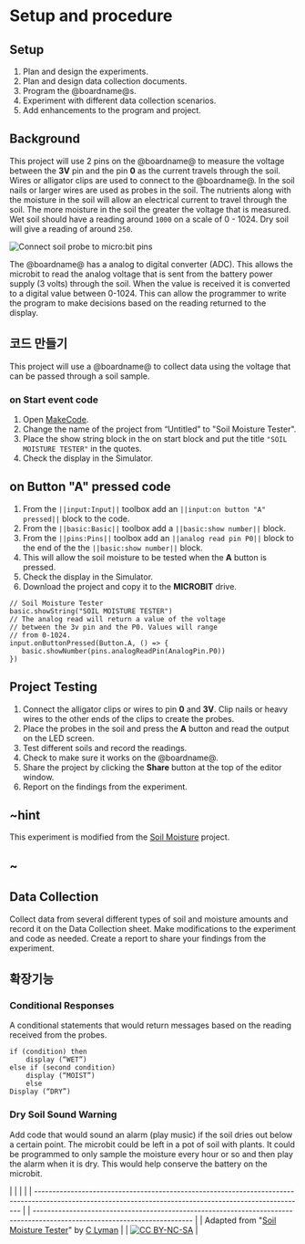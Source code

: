 # Setup and procedure

## Setup

1. Plan and design the experiments.
2. Plan and design data collection documents.
3. Program the @boardname@s.
4. Experiment with different data collection scenarios.
5. Add enhancements to the program and project.

## Background

This project will use 2 pins on the @boardname@ to measure the voltage between the **3V** pin and the pin **0** as the current travels through the soil. Wires or alligator clips are used to connect to the @boardname@. In the soil nails or larger wires are used as probes in the soil. The nutrients along with the moisture in the soil will allow an electrical current to travel through the soil. The more moisture in the soil the greater the voltage that is measured. Wet soil should have a reading around `1000` on a scale of 0 - 1024. Dry soil will give a reading of around `250`.

![Connect soil probe to micro:bit pins](/static/courses/ucp-science/soil-moisture/microbit-meter-connect.jpg)

The @boardname@ has a analog to digital converter (ADC). This allows the microbit to read the analog voltage that is sent from the battery power supply (3 volts) through the soil. When the value is received it is converted to a digital value between 0-1024. This can allow the programmer to write the program to make decisions based on the reading returned to the display.

## 코드 만들기

This project will use a @boardname@ to collect data using the voltage that can be passed through a soil sample.

### on Start event code

1. Open [MakeCode](@homeurl@).
2. Change the name of the project from “Untitled” to "Soil Moisture Tester".
3. Place the show string block in the on start block and put the title `"SOIL MOISTURE TESTER"` in the quotes. 
4. Check the display in the Simulator.

## on Button "A" pressed code

1. From the `||input:Input||` toolbox add an `||input:on button "A" pressed||` block to the code. 
2. From the `||basic:Basic||` toolbox add a `||basic:show number||` block.
3. From the `||pins:Pins||` toolbox add an `||analog read pin P0||` block to the end of the the `||basic:show number||` block. 
4. This will allow the soil moisture to be tested when the **A** button is pressed.
5. Check the display in the Simulator.
6. Download the project and copy it to the **MICROBIT** drive.

```blocks
// Soil Moisture Tester
basic.showString("SOIL MOISTURE TESTER")
// The analog read will return a value of the voltage
// between the 3v pin and the P0. Values will range
// from 0-1024.
input.onButtonPressed(Button.A, () => {
   basic.showNumber(pins.analogReadPin(AnalogPin.P0))
})
```

## Project Testing

1. Connect the alligator clips or wires to pin **0** and **3V**. Clip nails or heavy wires to the other ends of the clips to create the probes.
2. Place the probes in the soil and press the **A** button and read the output on the LED screen.
3. Test different soils and record the readings.
4. Check to make sure it works on the @boardname@.
5. Share the project by clicking the **Share** button at the top of the editor window.
6. Report on the findings from the experiment.

## ~hint

This experiment is modified from the [Soil Moisture](https://makecode.microbit.org/projects/soil-moisture) project.

## ~

## Data Collection

Collect data from several different types of soil and moisture amounts and record it on the Data Collection sheet. Make modifications to the experiment and code as needed. Create a report to share your findings from the experiment.

## 확장기능

### Conditional Responses

A conditional statements that would return messages based on the reading received from the probes.

    if (condition) then
        display (“WET”)
    else if (second condition)
        display (“MOIST”)
        else
    Display (“DRY”)
    

### Dry Soil Sound Warning

Add code that would sound an alarm (play music) if the soil dries out below a certain point. The microbit could be left in a pot of soil with plants. It could be programmed to only sample the moisture every hour or so and then play the alarm when it is dry. This would help conserve the battery on the microbit.

  


|                                                                                                                                                          |  |                                                                                                                           |
| -------------------------------------------------------------------------------------------------------------------------------------------------------- |  | ------------------------------------------------------------------------------------------------------------------------- |
| Adapted from "[Soil Moisture Tester](https://drive.google.com/open?id=1Rv4oPoxrggbokczbroQUl-10py3_5fQjVxOvwHR_5I4)" by [C Lyman](http://utahcoding.org) |  | [![CC BY-NC-SA](https://licensebuttons.net/l/by-nc-sa/4.0/80x15.png)](https://creativecommons.org/licenses/by-nc-sa/4.0/) |